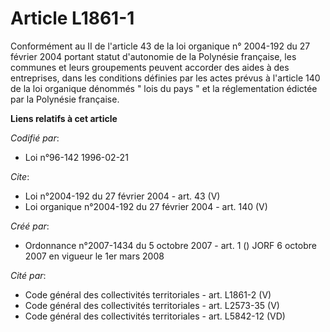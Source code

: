 # Article L1861-1

Conformément au II de l'article 43 de la loi organique n° 2004-192 du 27 février 2004 portant statut d'autonomie de la
Polynésie française, les communes et leurs groupements peuvent accorder des aides à des entreprises, dans les conditions
définies par les actes prévus à l'article 140 de la loi organique dénommés " lois du pays " et la réglementation édictée par
la Polynésie française.

**Liens relatifs à cet article**

_Codifié par_:

  - Loi n°96-142 1996-02-21

_Cite_:

  - Loi n°2004-192 du 27 février 2004 - art. 43 (V)
  - Loi organique n°2004-192 du 27 février 2004 - art. 140 (V)

_Créé par_:

  - Ordonnance n°2007-1434 du 5 octobre 2007 - art. 1 () JORF 6 octobre 2007 en vigueur le 1er mars 2008

_Cité par_:

  - Code général des collectivités territoriales - art. L1861-2 (V)
  - Code général des collectivités territoriales - art. L2573-35 (V)
  - Code général des collectivités territoriales - art. L5842-12 (VD)
